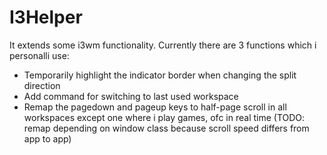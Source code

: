 # I3Helper

It extends some i3wm functionality. Currently there are 3 functions which i personalli use:
* Temporarily highlight the indicator border when changing the split direction
* Add command for switching to last used workspace
* Remap the pagedown and pageup keys to half-page scroll in all workspaces except one where i play games, ofc in real time (TODO: remap depending on window class because scroll speed differs from app to app)
